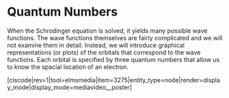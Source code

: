 <div style="float:right;margin:auto"><ebook-button title="Quantum Numbers" link="https://genchem.science.psu.edu/02-4-quantum-numbers"></ebook-button></div>

# Quantum Numbers

When the Schrodinger equation is solved, it yields many possible wave functions. The wave functions themselves are fairly complicated and we will not examine them in detail.  Instead, we will introduce graphical representations (or plots) of the orbitals that correspond to the wave functions.  Each orbital is specified by three quantum numbers that allow us to know the spacial location of an electron.

<media-video>[ciscode|rev=1|tool=elmsmedia|item=3275|entity_type=node|render=display_mode|display_mode=mediavideo__poster]</media-video>

 
